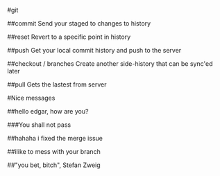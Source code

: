 #git

##commit
Send your staged to changes to history

##reset
Revert to a specific point in history

##push
Get your local commit history and push to the server

##checkout / branches
Create another side-history that can be sync'ed later

##pull
Gets the lastest from server

#Nice messages

##hello edgar, how are you?

###You shall not pass

##hahaha i fixed the merge issue

##ilike to mess with your branch

##"you bet, bitch", Stefan Zweig
